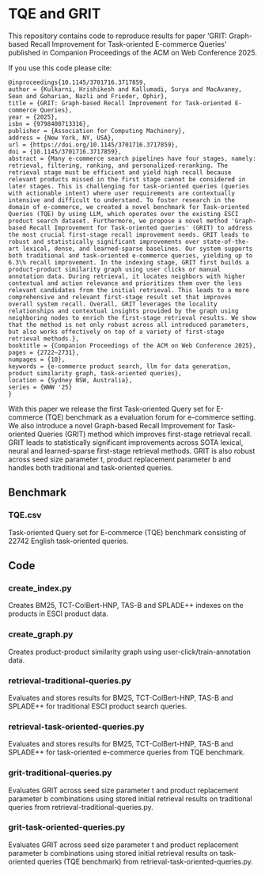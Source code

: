 # TQE and GRIT 
This repository contains code to reproduce results for paper 'GRIT: Graph-based Recall Improvement for Task-oriented E-commerce Queries' published in Companion Proceedings of the ACM on Web Conference 2025.

If you use this code please cite:
```
@inproceedings{10.1145/3701716.3717859,
author = {Kulkarni, Hrishikesh and Kallumadi, Surya and MacAvaney, Sean and Goharian, Nazli and Frieder, Ophir},
title = {GRIT: Graph-based Recall Improvement for Task-oriented E-commerce Queries},
year = {2025},
isbn = {9798400713316},
publisher = {Association for Computing Machinery},
address = {New York, NY, USA},
url = {https://doi.org/10.1145/3701716.3717859},
doi = {10.1145/3701716.3717859},
abstract = {Many e-commerce search pipelines have four stages, namely: retrieval, filtering, ranking, and personalized-reranking. The retrieval stage must be efficient and yield high recall because relevant products missed in the first stage cannot be considered in later stages. This is challenging for task-oriented queries (queries with actionable intent) where user requirements are contextually intensive and difficult to understand. To foster research in the domain of e-commerce, we created a novel benchmark for Task-oriented Queries (TQE) by using LLM, which operates over the existing ESCI product search dataset. Furthermore, we propose a novel method 'Graph-based Recall Improvement for Task-oriented queries' (GRIT) to address the most crucial first-stage recall improvement needs. GRIT leads to robust and statistically significant improvements over state-of-the-art lexical, dense, and learned-sparse baselines. Our system supports both traditional and task-oriented e-commerce queries, yielding up to 6.3\% recall improvement. In the indexing stage, GRIT first builds a product-product similarity graph using user clicks or manual annotation data. During retrieval, it locates neighbors with higher contextual and action relevance and prioritizes them over the less relevant candidates from the initial retrieval. This leads to a more comprehensive and relevant first-stage result set that improves overall system recall. Overall, GRIT leverages the locality relationships and contextual insights provided by the graph using neighboring nodes to enrich the first-stage retrieval results. We show that the method is not only robust across all introduced parameters, but also works effectively on top of a variety of first-stage retrieval methods.},
booktitle = {Companion Proceedings of the ACM on Web Conference 2025},
pages = {2722–2731},
numpages = {10},
keywords = {e-commerce product search, llm for data generation, product similarity graph, task-oriented queries},
location = {Sydney NSW, Australia},
series = {WWW '25}
}
```

With this paper we release the first Task-oriented Query set for E-commerce (TQE) benchmark as a evaluation forum for e-commerce setting. We also introduce a novel Graph-based Recall Improvement for Task-oriented Queries (GRIT) method which improves first-stage retrieval recall. GRIT leads to statistically significant improvements across SOTA lexical, neural and learned-sparse first-stage retrieval methods. GRIT is also robust across seed size parameter t, product replacement parameter b and handles both traditional and task-oriented queries.

## Benchmark

### TQE.csv
Task-oriented Query set for E-commerce (TQE) benchmark consisting of 22742 English task-oriented queries.

## Code

### create_index.py
Creates BM25, TCT-ColBert-HNP, TAS-B and SPLADE++ indexes on the products in ESCI product data.

### create_graph.py
Creates product-product similarity graph using user-click/train-annotation data.

### retrieval-traditional-queries.py
Evaluates and stores results for BM25, TCT-ColBert-HNP, TAS-B and SPLADE++ for traditional ESCI product search queries.

### retrieval-task-oriented-queries.py
Evaluates and stores results for BM25, TCT-ColBert-HNP, TAS-B and SPLADE++ for task-oriented e-commerce queries from TQE benchmark.

### grit-traditional-queries.py
Evaluates GRIT across seed size parameter t and product replacement parameter b combinations using stored initial retrieval results on traditional queries from retrieval-traditional-queries.py.

### grit-task-oriented-queries.py
Evaluates GRIT across seed size parameter t and product replacement parameter b combinations using stored initial retrieval results on task-oriented queries (TQE benchmark) from retrieval-task-oriented-queries.py.


